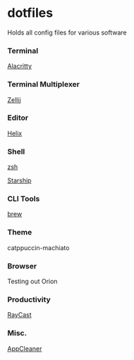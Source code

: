 # dotfiles
Holds all config files for various software

### Terminal
[Alacritty](https://alacritty.org/)


### Terminal Multiplexer
[Zellij](https://zellij.dev/)


### Editor
[Helix](https://helix-editor.com/)


### Shell
[zsh](https://www.zsh.org/)

[Starship](https://starship.rs/)


### CLI Tools
[brew](https://brew.sh/)


### Theme
catppuccin-machiato


### Browser
Testing out Orion


### Productivity
[RayCast](https://www.raycast.com/)


### Misc.
[AppCleaner](https://freemacsoft.net/appcleaner/)
